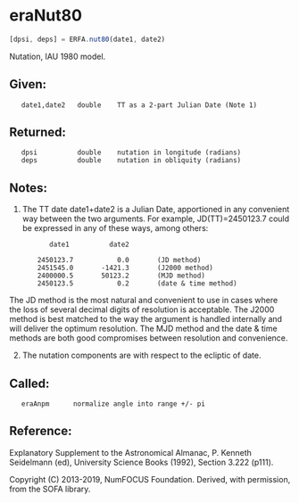 # eraNut80

```js
[dpsi, deps] = ERFA.nut80(date1, date2)
```

Nutation, IAU 1980 model.

## Given:
```
   date1,date2   double    TT as a 2-part Julian Date (Note 1)
```

## Returned:
```
   dpsi          double    nutation in longitude (radians)
   deps          double    nutation in obliquity (radians)
```

## Notes:

1) The TT date date1+date2 is a Julian Date, apportioned in any
   convenient way between the two arguments.  For example,
   JD(TT)=2450123.7 could be expressed in any of these ways,
   among others:

```
          date1          date2

       2450123.7           0.0       (JD method)
       2451545.0       -1421.3       (J2000 method)
       2400000.5       50123.2       (MJD method)
       2450123.5           0.2       (date & time method)
```

   The JD method is the most natural and convenient to use in
   cases where the loss of several decimal digits of resolution
   is acceptable.  The J2000 method is best matched to the way
   the argument is handled internally and will deliver the
   optimum resolution.  The MJD method and the date & time methods
   are both good compromises between resolution and convenience.

2) The nutation components are with respect to the ecliptic of
   date.

## Called:
```
   eraAnpm      normalize angle into range +/- pi
```

## Reference:

   Explanatory Supplement to the Astronomical Almanac,
   P. Kenneth Seidelmann (ed), University Science Books (1992),
   Section 3.222 (p111).

Copyright (C) 2013-2019, NumFOCUS Foundation.
Derived, with permission, from the SOFA library.
